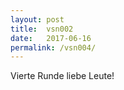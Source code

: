 ```yaml
---
layout: post
title:  vsn002
date:   2017-06-16
permalink: /vsn004/
---
```

Vierte Runde liebe Leute!
